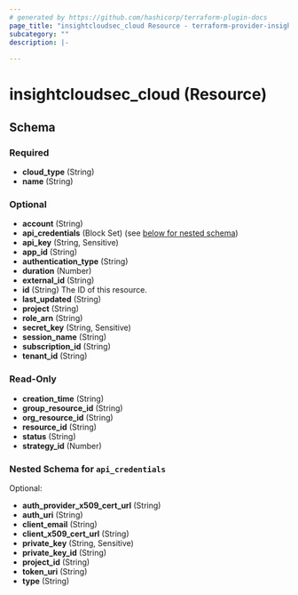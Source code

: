```yaml
---
# generated by https://github.com/hashicorp/terraform-plugin-docs
page_title: "insightcloudsec_cloud Resource - terraform-provider-insightcloudsec"
subcategory: ""
description: |-
  
---
```


# insightcloudsec_cloud (Resource)





<!-- schema generated by tfplugindocs -->
## Schema

### Required

- **cloud_type** (String)
- **name** (String)

### Optional

- **account** (String)
- **api_credentials** (Block Set) (see [below for nested schema](#nestedblock--api_credentials))
- **api_key** (String, Sensitive)
- **app_id** (String)
- **authentication_type** (String)
- **duration** (Number)
- **external_id** (String)
- **id** (String) The ID of this resource.
- **last_updated** (String)
- **project** (String)
- **role_arn** (String)
- **secret_key** (String, Sensitive)
- **session_name** (String)
- **subscription_id** (String)
- **tenant_id** (String)

### Read-Only

- **creation_time** (String)
- **group_resource_id** (String)
- **org_resource_id** (String)
- **resource_id** (String)
- **status** (String)
- **strategy_id** (Number)

<a id="nestedblock--api_credentials"></a>
### Nested Schema for `api_credentials`

Optional:

- **auth_provider_x509_cert_url** (String)
- **auth_uri** (String)
- **client_email** (String)
- **client_x509_cert_url** (String)
- **private_key** (String, Sensitive)
- **private_key_id** (String)
- **project_id** (String)
- **token_uri** (String)
- **type** (String)


